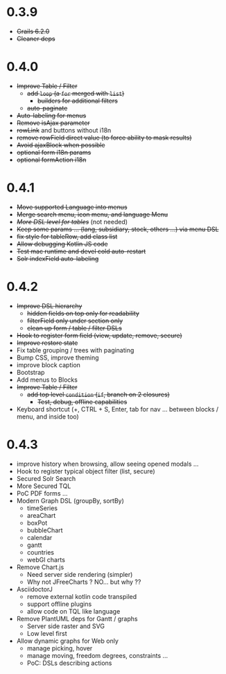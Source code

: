 # 0.3.9

- ~~Grails 6.2.0~~
- ~~Cleaner deps~~

# 0.4.0

- ~~Improve Table / Filter~~
  - ~~add `loop` (a `for` merged with `list`)~~
    - ~~builders for additional filters~~
  - ~~auto-paginate~~
- ~~Auto-labeling for menus~~ 
- ~~Remove isAjax parameter~~
- ~~rowLink~~ and buttons without i18n
- ~~remove rowField direct value (to force ability to mask results)~~
- ~~Avoid ajaxBlock when possible~~
- ~~optional form i18n params~~
- ~~optional formAction i18n~~

# 0.4.1

- ~~Move supported Language into menus~~
- ~~Merge search menu, icon menu, and language Menu~~
- _~~More DSL level for tables~~_ (not needed)
- ~~Keep some params ... (lang, subsidiary, stock, others ...) via menu DSL~~
- ~~fix style for tableRow, add class list~~
- ~~Allow debugging Kotlin JS code~~ 
- ~~Test mac runtime and devel cold auto-restart~~
- ~~Solr indexField auto-labeling~~

# 0.4.2

- ~~Improve DSL hierarchy~~
  - ~~hidden fields on top only for readability~~
  - ~~filterField only under section only~~
  - ~~clean up form / table / filter DSLs~~
- ~~Hook to register form field (view, update, remove, secure)~~
- ~~Improve restore state~~
- Fix table grouping / trees with paginating
- Bump CSS, improve theming
- improve block caption
- Bootstrap
- Add menus to Blocks
- ~~Improve Table / Filter~~
  - ~~add top level `condition` (`if`, branch on 2 closures)~~
    - ~~Test, debug, offline capabilities~~
- Keyboard shortcut (+, CTRL + S, Enter, tab for nav ... between blocks / menu, and inside too)

# 0.4.3

- improve history when browsing, allow seeing opened modals ...
- Hook to register typical object filter (list, secure)
- Secured Solr Search
- More Secured TQL
- PoC PDF forms ...
- Modern Graph DSL (groupBy, sortBy)
  - timeSeries
  - areaChart
  - boxPot
  - bubbleChart
  - calendar
  - gantt
  - countries
  - webGl charts
- Remove Chart.js
  - Need server side rendering (simpler)
  - Why not JFreeCharts ? NO... but why ??
- AsciidoctorJ
  - remove external kotlin code transpiled
  - support offline plugins
  - allow code on TQL like language
- Remove PlantUML deps for Gantt / graphs
  - Server side raster and SVG
  - Low level first
- Allow dynamic graphs for Web only
  - manage picking, hover
  - manage moving, freedom degrees, constraints ...
  - PoC: DSLs describing actions